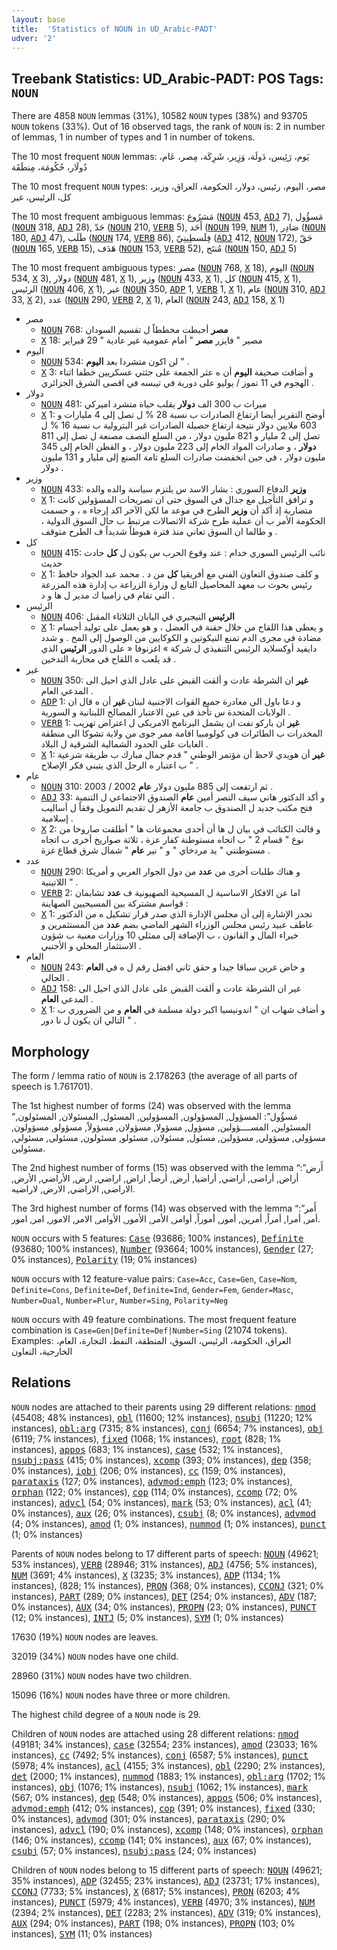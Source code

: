 ```yaml
---
layout: base
title:  'Statistics of NOUN in UD_Arabic-PADT'
udver: '2'
---
```


## Treebank Statistics: UD_Arabic-PADT: POS Tags: `NOUN`

There are 4858 `NOUN` lemmas (31%), 10582 `NOUN` types (38%) and 93705 `NOUN` tokens (33%).
Out of 16 observed tags, the rank of `NOUN` is: 2 in number of lemmas, 1 in number of types and 1 in number of tokens.

The 10 most frequent `NOUN` lemmas: يَوم، رَئِيس، دَولَة، وَزِير، شَرِكَة، مِصر، عَام، دُولَار، حُكُومَة، مِنطَقَة

The 10 most frequent `NOUN` types:  مصر، اليوم، رئيس، دولار، الحكومة، العراق، وزير، كل، الرئيس، غير

The 10 most frequent ambiguous lemmas: مَشرُوع (<tt><a href="ar_padt-pos-NOUN.html">NOUN</a></tt> 453, <tt><a href="ar_padt-pos-ADJ.html">ADJ</a></tt> 7), مَسؤُول (<tt><a href="ar_padt-pos-NOUN.html">NOUN</a></tt> 318, <tt><a href="ar_padt-pos-ADJ.html">ADJ</a></tt> 28), حَدّ (<tt><a href="ar_padt-pos-NOUN.html">NOUN</a></tt> 210, <tt><a href="ar_padt-pos-VERB.html">VERB</a></tt> 5), أَحَد (<tt><a href="ar_padt-pos-NOUN.html">NOUN</a></tt> 199, <tt><a href="ar_padt-pos-NUM.html">NUM</a></tt> 1), صَادِر (<tt><a href="ar_padt-pos-NOUN.html">NOUN</a></tt> 180, <tt><a href="ar_padt-pos-ADJ.html">ADJ</a></tt> 47), طَلَب (<tt><a href="ar_padt-pos-NOUN.html">NOUN</a></tt> 174, <tt><a href="ar_padt-pos-VERB.html">VERB</a></tt> 86), فِلَسطِينِيّ (<tt><a href="ar_padt-pos-ADJ.html">ADJ</a></tt> 412, <tt><a href="ar_padt-pos-NOUN.html">NOUN</a></tt> 172), حَقّ (<tt><a href="ar_padt-pos-NOUN.html">NOUN</a></tt> 165, <tt><a href="ar_padt-pos-VERB.html">VERB</a></tt> 15), هَدَف (<tt><a href="ar_padt-pos-NOUN.html">NOUN</a></tt> 153, <tt><a href="ar_padt-pos-VERB.html">VERB</a></tt> 52), مُنتَج (<tt><a href="ar_padt-pos-NOUN.html">NOUN</a></tt> 150, <tt><a href="ar_padt-pos-ADJ.html">ADJ</a></tt> 5)

The 10 most frequent ambiguous types:  مصر (<tt><a href="ar_padt-pos-NOUN.html">NOUN</a></tt> 768, <tt><a href="ar_padt-pos-X.html">X</a></tt> 18), اليوم (<tt><a href="ar_padt-pos-NOUN.html">NOUN</a></tt> 534, <tt><a href="ar_padt-pos-X.html">X</a></tt> 3), دولار (<tt><a href="ar_padt-pos-NOUN.html">NOUN</a></tt> 481, <tt><a href="ar_padt-pos-X.html">X</a></tt> 1), وزير (<tt><a href="ar_padt-pos-NOUN.html">NOUN</a></tt> 433, <tt><a href="ar_padt-pos-X.html">X</a></tt> 1), كل (<tt><a href="ar_padt-pos-NOUN.html">NOUN</a></tt> 415, <tt><a href="ar_padt-pos-X.html">X</a></tt> 1), الرئيس (<tt><a href="ar_padt-pos-NOUN.html">NOUN</a></tt> 406, <tt><a href="ar_padt-pos-X.html">X</a></tt> 1), غير (<tt><a href="ar_padt-pos-NOUN.html">NOUN</a></tt> 350, <tt><a href="ar_padt-pos-ADP.html">ADP</a></tt> 1, <tt><a href="ar_padt-pos-VERB.html">VERB</a></tt> 1, <tt><a href="ar_padt-pos-X.html">X</a></tt> 1), عام (<tt><a href="ar_padt-pos-NOUN.html">NOUN</a></tt> 310, <tt><a href="ar_padt-pos-ADJ.html">ADJ</a></tt> 33, <tt><a href="ar_padt-pos-X.html">X</a></tt> 2), عدد (<tt><a href="ar_padt-pos-NOUN.html">NOUN</a></tt> 290, <tt><a href="ar_padt-pos-VERB.html">VERB</a></tt> 2, <tt><a href="ar_padt-pos-X.html">X</a></tt> 1), العام (<tt><a href="ar_padt-pos-NOUN.html">NOUN</a></tt> 243, <tt><a href="ar_padt-pos-ADJ.html">ADJ</a></tt> 158, <tt><a href="ar_padt-pos-X.html">X</a></tt> 1)


* مصر
  * <tt><a href="ar_padt-pos-NOUN.html">NOUN</a></tt> 768: <b>مصر</b> أحبطت مخططاً ل تقسيم السودان
  * <tt><a href="ar_padt-pos-X.html">X</a></tt> 18: مصير " فايزر <b>مصر</b> " أمام عمومية غير عادية " 29 فبراير
* اليوم
  * <tt><a href="ar_padt-pos-NOUN.html">NOUN</a></tt> 534: لن اكون متشردا بعد <b>اليوم</b> " .
  * <tt><a href="ar_padt-pos-X.html">X</a></tt> 3: و أضافت صحيفة <b>اليوم</b> أن ه عثر الجمعة على جثتي عسكريين خطفا اثناء الهجوم في 11 تموز / يوليو على دورية في تيبسه في اقصى الشرق الجزائري .
* دولار
  * <tt><a href="ar_padt-pos-NOUN.html">NOUN</a></tt> 481: ميراث ب 300 الف <b>دولار</b> يقلب حياة متشرد اميركي
  * <tt><a href="ar_padt-pos-X.html">X</a></tt> 1: أوضح التقرير أيضا ارتفاع الصادرات ب نسبة 28 % ل تصل إلى 4 مليارات و 603 ملايين دولار نتيجة ارتفاع حصيلة الصادرات غير البترولية ب نسبة 16 % ل تصل إلى 2 مليار و 821 مليون دولار ، من السلع النصف مصنعة ل تصل إلى 811 <b>دولار</b> ، و صادرات المواد الخام إلى 223 مليون دولار ، و القطن الخام إلى 345 مليون دولار ، في حين انخفضت صادرات السلع تامة الصنع إلى مليار و 131 مليون دولار .
* وزير
  * <tt><a href="ar_padt-pos-NOUN.html">NOUN</a></tt> 433: <b>وزير</b> الدفاع السوري : بشار الاسد س يلتزم سياسة والده والده
  * <tt><a href="ar_padt-pos-X.html">X</a></tt> 1: و ترافق التأجيل مع جدال في السوق حتى ان تصريحات المسؤولين كانت متضاربة إذ أكد أن <b>وزير</b> الطرح في موعد ما لكن الآخر اكد إرجاء ه ، و حسمت الحكومة الأمر ب أن عملية طرح شركة الاتصالات مرتبط ب حال السوق الدولية ، و طالما ان السوق تعاني منذ فترة هبوطاً شديداً ف الطرح متوقف .
* كل
  * <tt><a href="ar_padt-pos-NOUN.html">NOUN</a></tt> 415: نائب الرئيس السوري خدام : عند وقوع الحرب س يكون ل <b>كل</b> حادث حديث
  * <tt><a href="ar_padt-pos-X.html">X</a></tt> 1: و كلف صندوق التعاون الفني مع أفريقيا <b>كل</b> من د . محمد عبد الجواد حافظ رئيس بحوث ب معهد المحاصيل التابع ل وزارة الزراعة ب إدارة هذه المزرعة التي تقام في زامبيا ك مدير ل ها و د .
* الرئيس
  * <tt><a href="ar_padt-pos-NOUN.html">NOUN</a></tt> 406: <b>الرئيس</b> النيجيري في اليابان الثلاثاء المقبل
  * <tt><a href="ar_padt-pos-X.html">X</a></tt> 1: و يعطى هذا اللقاح من خلال حقنة في العضل ، و هو يعمل على توليد أجسام مضادة في مجرى الدم تمنع النيكوتين و الكوكايين من الوصول إلى المخ . و شدد دايفيد أوكسلايد الرئيس التنفيذي ل شركة » اغزنوفا « على الدور <b>الرئيس</b> الذي قد يلعب ه اللقاح في محاربة التدخين .
* غير
  * <tt><a href="ar_padt-pos-NOUN.html">NOUN</a></tt> 350: <b>غير</b> ان الشرطة عادت و ألقت القبض على عادل الذي احيل الى المدعي العام .
  * <tt><a href="ar_padt-pos-ADP.html">ADP</a></tt> 1: و دعا باول الى مغادرة جميع القوات الاجنبية لبنان <b>غير</b> أن ه قال ان الولايات المتحدة س تأخذ فى عين الاعتبار المصالح اللبنانية و السورية .
  * <tt><a href="ar_padt-pos-VERB.html">VERB</a></tt> 1: <b>غير</b> ان باركو نفت ان يشمل البرنامج الامريكى ل اعتراض تهريب المخدرات ب الطائرات فى كولومبيا اقامة ممر جوى من ولاية تشوكا الى منطقة الغابات على الحدود الشمالية الشرقية ل البلاد .
  * <tt><a href="ar_padt-pos-X.html">X</a></tt> 1: <b>غير</b> أن هويدي لاحظ أن مؤتمر الوطني " قدم جمال مبارك ب طريقة شرعية ب اعتبار ه الرجل الذي يتبنى فكر الإصلاح " .
* عام
  * <tt><a href="ar_padt-pos-NOUN.html">NOUN</a></tt> 310: ثم ارتفعت إلى 885 مليون دولار <b>عام</b> 2002 / 2003 .
  * <tt><a href="ar_padt-pos-ADJ.html">ADJ</a></tt> 33: و أكد الدكتور هاني سيف النصر أمين <b>عام</b> الصندوق الاجتماعي ل التنمية فتح مكتب جديد ل الصندوق ب جامعة الأزهر ل تقديم التمويل وفقاً ل أساليب إسلامية .
  * <tt><a href="ar_padt-pos-X.html">X</a></tt> 2: و قالت الكتائب في بيان ل ها أن أحدى مجموعات ها " أطلقت صاروخا من نوع " قسام 2 " ب اتجاه مستوطنة كفار عزة ، ثلاثة صواريخ أخرى ب اتجاه مستوطنتي " يد مردخاي " و " نير <b>عام</b> " شمال شرق قطاع غزة .
* عدد
  * <tt><a href="ar_padt-pos-NOUN.html">NOUN</a></tt> 290: و هناك طلبات أخرى من <b>عدد</b> من دول الجوار العربي و أمريكا اللاتينية " .
  * <tt><a href="ar_padt-pos-VERB.html">VERB</a></tt> 2: اما عن الافكار الاساسية ل المسيحية الصهيونية ف <b>عدد</b> تشابمان قواسم مشتركة بين المسيحيين الصهاينة :
  * <tt><a href="ar_padt-pos-X.html">X</a></tt> 1: تجدر الإشارة إلى أن مجلس الإدارة الذي صدر قرار تشكيل ه من الدكتور عاطف عبيد رئيس مجلس الوزراء الشهر الماضي بضم <b>عدد</b> من المستثمرين و خبراء المال و القانون ، ب الإضافة إلى ممثلي 10 وزارات معنية ب شؤون الاستثمار المحلي و الأجنبي .
* العام
  * <tt><a href="ar_padt-pos-NOUN.html">NOUN</a></tt> 243: و خاض غرين سباقا جيدا و حقق ثاني افضل رقم ل ه في <b>العام</b> الحالي .
  * <tt><a href="ar_padt-pos-ADJ.html">ADJ</a></tt> 158: غير ان الشرطة عادت و ألقت القبض على عادل الذي احيل الى المدعي <b>العام</b> .
  * <tt><a href="ar_padt-pos-X.html">X</a></tt> 1: و أضاف شهاب ان " اندونيسيا اكبر دولة مسلمة في <b>العام</b> و من الضروري ب التالي ان يكون ل نا دور " .

## Morphology

The form / lemma ratio of `NOUN` is 2.178263 (the average of all parts of speech is 1.761701).

The 1st highest number of forms (24) was observed with the lemma “مَسؤُول”: المسؤول, المسؤولون, المسؤولين, المسئول, المسئولان, المسئولون, المسئولين, المســــؤولين, مسؤول, مسؤولا, مسؤولان, مسؤولاً, مسؤولو, مسؤولون, مسؤولى, مسؤولي, مسؤولين, مسئول, مسئولان, مسئولو, مسئولون, مسئولى, مسئولي, مسئولين.

The 2nd highest number of forms (15) was observed with the lemma “أَرض”: أراض, أراضى, أراضي, أراضيا, أرض, أرضاً, اراض, اراضي, ارض, الأراضي, الأرض, الاراضى, الاراضي, الارض, لاراضيه.

The 3rd highest number of forms (14) was observed with the lemma “أَمر”: أمر, أمرا, أمراً, أمرين, أمور, أموراً, أوامر, الأمر, الأمور, الأوامر, الامر, الامور, امر, امور.

`NOUN` occurs with 5 features: <tt><a href="ar_padt-feat-Case.html">Case</a></tt> (93686; 100% instances), <tt><a href="ar_padt-feat-Definite.html">Definite</a></tt> (93680; 100% instances), <tt><a href="ar_padt-feat-Number.html">Number</a></tt> (93664; 100% instances), <tt><a href="ar_padt-feat-Gender.html">Gender</a></tt> (27; 0% instances), <tt><a href="ar_padt-feat-Polarity.html">Polarity</a></tt> (19; 0% instances)

`NOUN` occurs with 12 feature-value pairs: `Case=Acc`, `Case=Gen`, `Case=Nom`, `Definite=Cons`, `Definite=Def`, `Definite=Ind`, `Gender=Fem`, `Gender=Masc`, `Number=Dual`, `Number=Plur`, `Number=Sing`, `Polarity=Neg`

`NOUN` occurs with 49 feature combinations.
The most frequent feature combination is `Case=Gen|Definite=Def|Number=Sing` (21074 tokens).
Examples: العراق، الحكومة، الرئيس، السوق، المنطقة، النفط، التجارة، العام، الخارجية، التعاون


## Relations

`NOUN` nodes are attached to their parents using 29 different relations: <tt><a href="ar_padt-dep-nmod.html">nmod</a></tt> (45408; 48% instances), <tt><a href="ar_padt-dep-obl.html">obl</a></tt> (11600; 12% instances), <tt><a href="ar_padt-dep-nsubj.html">nsubj</a></tt> (11220; 12% instances), <tt><a href="ar_padt-dep-obl-arg.html">obl:arg</a></tt> (7315; 8% instances), <tt><a href="ar_padt-dep-conj.html">conj</a></tt> (6654; 7% instances), <tt><a href="ar_padt-dep-obj.html">obj</a></tt> (6119; 7% instances), <tt><a href="ar_padt-dep-fixed.html">fixed</a></tt> (1068; 1% instances), <tt><a href="ar_padt-dep-root.html">root</a></tt> (828; 1% instances), <tt><a href="ar_padt-dep-appos.html">appos</a></tt> (683; 1% instances), <tt><a href="ar_padt-dep-case.html">case</a></tt> (532; 1% instances), <tt><a href="ar_padt-dep-nsubj-pass.html">nsubj:pass</a></tt> (415; 0% instances), <tt><a href="ar_padt-dep-xcomp.html">xcomp</a></tt> (393; 0% instances), <tt><a href="ar_padt-dep-dep.html">dep</a></tt> (358; 0% instances), <tt><a href="ar_padt-dep-iobj.html">iobj</a></tt> (206; 0% instances), <tt><a href="ar_padt-dep-cc.html">cc</a></tt> (159; 0% instances), <tt><a href="ar_padt-dep-parataxis.html">parataxis</a></tt> (127; 0% instances), <tt><a href="ar_padt-dep-advmod-emph.html">advmod:emph</a></tt> (123; 0% instances), <tt><a href="ar_padt-dep-orphan.html">orphan</a></tt> (122; 0% instances), <tt><a href="ar_padt-dep-cop.html">cop</a></tt> (114; 0% instances), <tt><a href="ar_padt-dep-ccomp.html">ccomp</a></tt> (72; 0% instances), <tt><a href="ar_padt-dep-advcl.html">advcl</a></tt> (54; 0% instances), <tt><a href="ar_padt-dep-mark.html">mark</a></tt> (53; 0% instances), <tt><a href="ar_padt-dep-acl.html">acl</a></tt> (41; 0% instances), <tt><a href="ar_padt-dep-aux.html">aux</a></tt> (26; 0% instances), <tt><a href="ar_padt-dep-csubj.html">csubj</a></tt> (8; 0% instances), <tt><a href="ar_padt-dep-advmod.html">advmod</a></tt> (4; 0% instances), <tt><a href="ar_padt-dep-amod.html">amod</a></tt> (1; 0% instances), <tt><a href="ar_padt-dep-nummod.html">nummod</a></tt> (1; 0% instances), <tt><a href="ar_padt-dep-punct.html">punct</a></tt> (1; 0% instances)

Parents of `NOUN` nodes belong to 17 different parts of speech: <tt><a href="ar_padt-pos-NOUN.html">NOUN</a></tt> (49621; 53% instances), <tt><a href="ar_padt-pos-VERB.html">VERB</a></tt> (28946; 31% instances), <tt><a href="ar_padt-pos-ADJ.html">ADJ</a></tt> (4756; 5% instances), <tt><a href="ar_padt-pos-NUM.html">NUM</a></tt> (3691; 4% instances), <tt><a href="ar_padt-pos-X.html">X</a></tt> (3235; 3% instances), <tt><a href="ar_padt-pos-ADP.html">ADP</a></tt> (1134; 1% instances),  (828; 1% instances), <tt><a href="ar_padt-pos-PRON.html">PRON</a></tt> (368; 0% instances), <tt><a href="ar_padt-pos-CCONJ.html">CCONJ</a></tt> (321; 0% instances), <tt><a href="ar_padt-pos-PART.html">PART</a></tt> (289; 0% instances), <tt><a href="ar_padt-pos-DET.html">DET</a></tt> (254; 0% instances), <tt><a href="ar_padt-pos-ADV.html">ADV</a></tt> (187; 0% instances), <tt><a href="ar_padt-pos-AUX.html">AUX</a></tt> (34; 0% instances), <tt><a href="ar_padt-pos-PROPN.html">PROPN</a></tt> (23; 0% instances), <tt><a href="ar_padt-pos-PUNCT.html">PUNCT</a></tt> (12; 0% instances), <tt><a href="ar_padt-pos-INTJ.html">INTJ</a></tt> (5; 0% instances), <tt><a href="ar_padt-pos-SYM.html">SYM</a></tt> (1; 0% instances)

17630 (19%) `NOUN` nodes are leaves.

32019 (34%) `NOUN` nodes have one child.

28960 (31%) `NOUN` nodes have two children.

15096 (16%) `NOUN` nodes have three or more children.

The highest child degree of a `NOUN` node is 29.

Children of `NOUN` nodes are attached using 28 different relations: <tt><a href="ar_padt-dep-nmod.html">nmod</a></tt> (49181; 34% instances), <tt><a href="ar_padt-dep-case.html">case</a></tt> (32554; 23% instances), <tt><a href="ar_padt-dep-amod.html">amod</a></tt> (23033; 16% instances), <tt><a href="ar_padt-dep-cc.html">cc</a></tt> (7492; 5% instances), <tt><a href="ar_padt-dep-conj.html">conj</a></tt> (6587; 5% instances), <tt><a href="ar_padt-dep-punct.html">punct</a></tt> (5978; 4% instances), <tt><a href="ar_padt-dep-acl.html">acl</a></tt> (4155; 3% instances), <tt><a href="ar_padt-dep-obl.html">obl</a></tt> (2290; 2% instances), <tt><a href="ar_padt-dep-det.html">det</a></tt> (2000; 1% instances), <tt><a href="ar_padt-dep-nummod.html">nummod</a></tt> (1883; 1% instances), <tt><a href="ar_padt-dep-obl-arg.html">obl:arg</a></tt> (1702; 1% instances), <tt><a href="ar_padt-dep-obj.html">obj</a></tt> (1076; 1% instances), <tt><a href="ar_padt-dep-nsubj.html">nsubj</a></tt> (1062; 1% instances), <tt><a href="ar_padt-dep-mark.html">mark</a></tt> (567; 0% instances), <tt><a href="ar_padt-dep-dep.html">dep</a></tt> (548; 0% instances), <tt><a href="ar_padt-dep-appos.html">appos</a></tt> (506; 0% instances), <tt><a href="ar_padt-dep-advmod-emph.html">advmod:emph</a></tt> (412; 0% instances), <tt><a href="ar_padt-dep-cop.html">cop</a></tt> (391; 0% instances), <tt><a href="ar_padt-dep-fixed.html">fixed</a></tt> (330; 0% instances), <tt><a href="ar_padt-dep-advmod.html">advmod</a></tt> (301; 0% instances), <tt><a href="ar_padt-dep-parataxis.html">parataxis</a></tt> (290; 0% instances), <tt><a href="ar_padt-dep-advcl.html">advcl</a></tt> (190; 0% instances), <tt><a href="ar_padt-dep-xcomp.html">xcomp</a></tt> (148; 0% instances), <tt><a href="ar_padt-dep-orphan.html">orphan</a></tt> (146; 0% instances), <tt><a href="ar_padt-dep-ccomp.html">ccomp</a></tt> (141; 0% instances), <tt><a href="ar_padt-dep-aux.html">aux</a></tt> (67; 0% instances), <tt><a href="ar_padt-dep-csubj.html">csubj</a></tt> (57; 0% instances), <tt><a href="ar_padt-dep-nsubj-pass.html">nsubj:pass</a></tt> (24; 0% instances)

Children of `NOUN` nodes belong to 15 different parts of speech: <tt><a href="ar_padt-pos-NOUN.html">NOUN</a></tt> (49621; 35% instances), <tt><a href="ar_padt-pos-ADP.html">ADP</a></tt> (32455; 23% instances), <tt><a href="ar_padt-pos-ADJ.html">ADJ</a></tt> (23731; 17% instances), <tt><a href="ar_padt-pos-CCONJ.html">CCONJ</a></tt> (7733; 5% instances), <tt><a href="ar_padt-pos-X.html">X</a></tt> (6817; 5% instances), <tt><a href="ar_padt-pos-PRON.html">PRON</a></tt> (6203; 4% instances), <tt><a href="ar_padt-pos-PUNCT.html">PUNCT</a></tt> (5979; 4% instances), <tt><a href="ar_padt-pos-VERB.html">VERB</a></tt> (4970; 3% instances), <tt><a href="ar_padt-pos-NUM.html">NUM</a></tt> (2394; 2% instances), <tt><a href="ar_padt-pos-DET.html">DET</a></tt> (2283; 2% instances), <tt><a href="ar_padt-pos-ADV.html">ADV</a></tt> (319; 0% instances), <tt><a href="ar_padt-pos-AUX.html">AUX</a></tt> (294; 0% instances), <tt><a href="ar_padt-pos-PART.html">PART</a></tt> (198; 0% instances), <tt><a href="ar_padt-pos-PROPN.html">PROPN</a></tt> (103; 0% instances), <tt><a href="ar_padt-pos-SYM.html">SYM</a></tt> (11; 0% instances)

